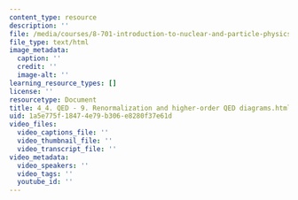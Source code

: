 ```yaml
---
content_type: resource
description: ''
file: /media/courses/8-701-introduction-to-nuclear-and-particle-physics-fall-2020/4_4-qed-9-renormalization-and-higher-order-qed-diagrams.html
file_type: text/html
image_metadata:
  caption: ''
  credit: ''
  image-alt: ''
learning_resource_types: []
license: ''
resourcetype: Document
title: 4_4. QED - 9. Renormalization and higher-order QED diagrams.html
uid: 1a5e775f-1847-4e79-b306-e8280f37e61d
video_files:
  video_captions_file: ''
  video_thumbnail_file: ''
  video_transcript_file: ''
video_metadata:
  video_speakers: ''
  video_tags: ''
  youtube_id: ''
---
```


